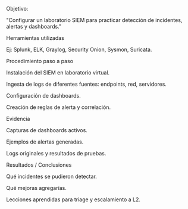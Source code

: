 Objetivo:

"Configurar un laboratorio SIEM para practicar detección de incidentes, alertas y dashboards."

Herramientas utilizadas

Ej: Splunk, ELK, Graylog, Security Onion, Sysmon, Suricata.

Procedimiento paso a paso

Instalación del SIEM en laboratorio virtual.

Ingesta de logs de diferentes fuentes: endpoints, red, servidores.

Configuración de dashboards.

Creación de reglas de alerta y correlación.

Evidencia

Capturas de dashboards activos.

Ejemplos de alertas generadas.

Logs originales y resultados de pruebas.

Resultados / Conclusiones

Qué incidentes se pudieron detectar.

Qué mejoras agregarías.

Lecciones aprendidas para triage y escalamiento a L2.
